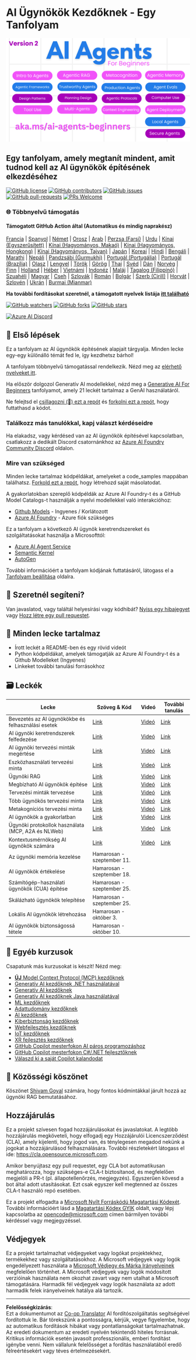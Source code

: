<!--
CO_OP_TRANSLATOR_METADATA:
{
  "original_hash": "9cb9bf18040a36fb1d822b10e92e7c04",
  "translation_date": "2025-09-07T08:04:21+00:00",
  "source_file": "README.md",
  "language_code": "hu"
}
-->
# AI Ügynökök Kezdőknek - Egy Tanfolyam

![Generative AI For Beginners](../../translated_images/repo-thumbnailv2.06f4a48036fde647f6ba4eb19f5651babe59bb30e972748afb349e47725d7601.hu.png)

## Egy tanfolyam, amely megtanít mindent, amit tudnod kell az AI ügynökök építésének elkezdéséhez

[![GitHub license](https://img.shields.io/github/license/microsoft/ai-agents-for-beginners.svg)](https://github.com/microsoft/ai-agents-for-beginners/blob/master/LICENSE?WT.mc_id=academic-105485-koreyst)
[![GitHub contributors](https://img.shields.io/github/contributors/microsoft/ai-agents-for-beginners.svg)](https://GitHub.com/microsoft/ai-agents-for-beginners/graphs/contributors/?WT.mc_id=academic-105485-koreyst)
[![GitHub issues](https://img.shields.io/github/issues/microsoft/ai-agents-for-beginners.svg)](https://GitHub.com/microsoft/ai-agents-for-beginners/issues/?WT.mc_id=academic-105485-koreyst)
[![GitHub pull-requests](https://img.shields.io/github/issues-pr/microsoft/ai-agents-for-beginners.svg)](https://GitHub.com/microsoft/ai-agents-for-beginners/pulls/?WT.mc_id=academic-105485-koreyst)
[![PRs Welcome](https://img.shields.io/badge/PRs-welcome-brightgreen.svg?style=flat-square)](http://makeapullrequest.com?WT.mc_id=academic-105485-koreyst)

### 🌐 Többnyelvű támogatás

#### Támogatott GitHub Action által (Automatikus és mindig naprakész)

[Francia](../fr/README.md) | [Spanyol](../es/README.md) | [Német](../de/README.md) | [Orosz](../ru/README.md) | [Arab](../ar/README.md) | [Perzsa (Farsi)](../fa/README.md) | [Urdu](../ur/README.md) | [Kínai (Egyszerűsített)](../zh/README.md) | [Kínai (Hagyományos, Makaó)](../mo/README.md) | [Kínai (Hagyományos, Hongkong)](../hk/README.md) | [Kínai (Hagyományos, Tajvan)](../tw/README.md) | [Japán](../ja/README.md) | [Koreai](../ko/README.md) | [Hindi](../hi/README.md) | [Bengáli](../bn/README.md) | [Marathi](../mr/README.md) | [Nepáli](../ne/README.md) | [Pandzsábi (Gurmukhi)](../pa/README.md) | [Portugál (Portugália)](../pt/README.md) | [Portugál (Brazília)](../br/README.md) | [Olasz](../it/README.md) | [Lengyel](../pl/README.md) | [Török](../tr/README.md) | [Görög](../el/README.md) | [Thai](../th/README.md) | [Svéd](../sv/README.md) | [Dán](../da/README.md) | [Norvég](../no/README.md) | [Finn](../fi/README.md) | [Holland](../nl/README.md) | [Héber](../he/README.md) | [Vietnámi](../vi/README.md) | [Indonéz](../id/README.md) | [Maláj](../ms/README.md) | [Tagalog (Filippínó)](../tl/README.md) | [Szuahéli](../sw/README.md) | [Magyar](./README.md) | [Cseh](../cs/README.md) | [Szlovák](../sk/README.md) | [Román](../ro/README.md) | [Bolgár](../bg/README.md) | [Szerb (Cirill)](../sr/README.md) | [Horvát](../hr/README.md) | [Szlovén](../sl/README.md) | [Ukrán](../uk/README.md) | [Burmai (Mianmar)](../my/README.md)

**Ha további fordításokat szeretnél, a támogatott nyelvek listája [itt található](https://github.com/Azure/co-op-translator/blob/main/getting_started/supported-languages.md)**

[![GitHub watchers](https://img.shields.io/github/watchers/microsoft/ai-agents-for-beginners.svg?style=social&label=Watch)](https://GitHub.com/microsoft/ai-agents-for-beginners/watchers/?WT.mc_id=academic-105485-koreyst)
[![GitHub forks](https://img.shields.io/github/forks/microsoft/ai-agents-for-beginners.svg?style=social&label=Fork)](https://GitHub.com/microsoft/ai-agents-for-beginners/network/?WT.mc_id=academic-105485-koreyst)
[![GitHub stars](https://img.shields.io/github/stars/microsoft/ai-agents-for-beginners.svg?style=social&label=Star)](https://GitHub.com/microsoft/ai-agents-for-beginners/stargazers/?WT.mc_id=academic-105485-koreyst)

[![Azure AI Discord](https://dcbadge.limes.pink/api/server/kzRShWzttr)](https://discord.gg/kzRShWzttr)

## 🌱 Első lépések

Ez a tanfolyam az AI ügynökök építésének alapjait tárgyalja. Minden lecke egy-egy különálló témát fed le, így kezdhetsz bárhol!

A tanfolyam többnyelvű támogatással rendelkezik. Nézd meg az [elérhető nyelveket itt](../..). 

Ha először dolgozol Generatív AI modellekkel, nézd meg a [Generative AI For Beginners](https://aka.ms/genai-beginners) tanfolyamot, amely 21 leckét tartalmaz a GenAI használatáról.

Ne felejtsd el [csillagozni (🌟) ezt a repót](https://docs.github.com/en/get-started/exploring-projects-on-github/saving-repositories-with-stars?WT.mc_id=academic-105485-koreyst) és [forkolni ezt a repót](https://github.com/microsoft/ai-agents-for-beginners/fork), hogy futtathasd a kódot.

### Találkozz más tanulókkal, kapj választ kérdéseidre

Ha elakadsz, vagy kérdésed van az AI ügynökök építésével kapcsolatban, csatlakozz a dedikált Discord csatornánkhoz az [Azure AI Foundry Community Discord](https://aka.ms/ai-agents/discord) oldalon.

### Mire van szükséged

Minden lecke tartalmaz kódpéldákat, amelyeket a code_samples mappában találhatsz. [Forkold ezt a repót](https://github.com/microsoft/ai-agents-for-beginners/fork), hogy létrehozd saját másolatodat.  

A gyakorlatokban szereplő kódpéldák az Azure AI Foundry-t és a GitHub Model Catalogs-t használják a nyelvi modellekkel való interakcióhoz:

- [Github Models](https://aka.ms/ai-agents-beginners/github-models) - Ingyenes / Korlátozott
- [Azure AI Foundry](https://aka.ms/ai-agents-beginners/ai-foundry) - Azure fiók szükséges

Ez a tanfolyam a következő AI ügynök keretrendszereket és szolgáltatásokat használja a Microsofttól:

- [Azure AI Agent Service](https://aka.ms/ai-agents-beginners/ai-agent-service)
- [Semantic Kernel](https://aka.ms/ai-agents-beginners/semantic-kernel)
- [AutoGen](https://aka.ms/ai-agents/autogen)

További információért a tanfolyam kódjának futtatásáról, látogass el a [Tanfolyam beállítása](./00-course-setup/README.md) oldalra.

## 🙏 Szeretnél segíteni?

Van javaslatod, vagy találtál helyesírási vagy kódhibát? [Nyiss egy hibajegyet](https://github.com/microsoft/ai-agents-for-beginners/issues?WT.mc_id=academic-105485-koreyst) vagy [Hozz létre egy pull requestet](https://github.com/microsoft/ai-agents-for-beginners/pulls?WT.mc_id=academic-105485-koreyst).

## 📂 Minden lecke tartalmaz

- Írott leckét a README-ben és egy rövid videót
- Python kódpéldákat, amelyek támogatják az Azure AI Foundry-t és a Github Modelleket (Ingyenes)
- Linkeket további tanulási forrásokhoz

## 🗃️ Leckék

| **Lecke**                                    | **Szöveg & Kód**                                  | **Videó**                                                  | **További tanulás**                                                                   |
|----------------------------------------------|---------------------------------------------------|------------------------------------------------------------|---------------------------------------------------------------------------------------|
| Bevezetés az AI ügynökökbe és felhasználási esetek | [Link](./01-intro-to-ai-agents/README.md)         | [Videó](https://youtu.be/3zgm60bXmQk?si=z8QygFvYQv-9WtO1)  | [Link](https://aka.ms/ai-agents-beginners/collection?WT.mc_id=academic-105485-koreyst) |
| AI ügynöki keretrendszerek felfedezése       | [Link](./02-explore-agentic-frameworks/README.md) | [Videó](https://youtu.be/ODwF-EZo_O8?si=Vawth4hzVaHv-u0H)  | [Link](https://aka.ms/ai-agents-beginners/collection?WT.mc_id=academic-105485-koreyst) |
| AI ügynöki tervezési minták megértése        | [Link](./03-agentic-design-patterns/README.md)    | [Videó](https://youtu.be/m9lM8qqoOEA?si=BIzHwzstTPL8o9GF)  | [Link](https://aka.ms/ai-agents-beginners/collection?WT.mc_id=academic-105485-koreyst) |
| Eszközhasználati tervezési minta             | [Link](./04-tool-use/README.md)                   | [Videó](https://youtu.be/vieRiPRx-gI?si=2z6O2Xu2cu_Jz46N)  | [Link](https://aka.ms/ai-agents-beginners/collection?WT.mc_id=academic-105485-koreyst) |
| Ügynöki RAG                                  | [Link](./05-agentic-rag/README.md)                | [Videó](https://youtu.be/WcjAARvdL7I?si=gKPWsQpKiIlDH9A3)  | [Link](https://aka.ms/ai-agents-beginners/collection?WT.mc_id=academic-105485-koreyst) |
| Megbízható AI ügynökök építése               | [Link](./06-building-trustworthy-agents/README.md)| [Videó](https://youtu.be/iZKkMEGBCUQ?si=jZjpiMnGFOE9L8OK ) | [Link](https://aka.ms/ai-agents-beginners/collection?WT.mc_id=academic-105485-koreyst) |
| Tervezési minták tervezése                   | [Link](./07-planning-design/README.md)            | [Videó](https://youtu.be/kPfJ2BrBCMY?si=6SC_iv_E5-mzucnC)  | [Link](https://aka.ms/ai-agents-beginners/collection?WT.mc_id=academic-105485-koreyst) |
| Több ügynökös tervezési minta                | [Link](./08-multi-agent/README.md)                | [Videó](https://youtu.be/V6HpE9hZEx0?si=rMgDhEu7wXo2uo6g)  | [Link](https://aka.ms/ai-agents-beginners/collection?WT.mc_id=academic-105485-koreyst) |
| Metakogníciós tervezési minta                | [Link](./09-metacognition/README.md)              | [Videó](https://youtu.be/His9R6gw6Ec?si=8gck6vvdSNCt6OcF)  | [Link](https://aka.ms/ai-agents-beginners/collection?WT.mc_id=academic-105485-koreyst) |
| AI ügynökök a gyakorlatban                   | [Link](./10-ai-agents-production/README.md)       | [Videó](https://youtu.be/l4TP6IyJxmQ?si=31dnhexRo6yLRJDl)  | [Link](https://aka.ms/ai-agents-beginners/collection?WT.mc_id=academic-105485-koreyst) |
| Ügynöki protokollok használata (MCP, A2A és NLWeb) | [Link](./11-agentic-protocols/README.md)          | [Videó](https://youtu.be/X-Dh9R3Opn8)                                 | [Link](https://aka.ms/ai-agents-beginners/collection?WT.mc_id=academic-105485-koreyst) |
| Kontextusmérnökség AI ügynökök számára         | [Link](./12-context-engineering/README.md)         | [Videó](https://youtu.be/F5zqRV7gEag)                                 | [Link](https://aka.ms/ai-agents-beginners/collection?WT.mc_id=academic-105485-koreyst) |
| Az ügynöki memória kezelése                   | Hamarosan - szeptember 11.                         |                                                            |                                                                                        |
| AI ügynökök értékelése                        | Hamarosan - szeptember 18.                         |                                                            |                                                                                        |
| Számítógép-használati ügynökök (CUA) építése   | Hamarosan - szeptember 25.                         |                                                            |                                                                                        |
| Skálázható ügynökök telepítése                | Hamarosan - szeptember 25.                         |                                                            |                                                                                        |
| Lokális AI ügynökök létrehozása               | Hamarosan - október 3.                             |                                                            |                                                                                        |
| AI ügynökök biztonságossá tétele              | Hamarosan - október 10.                            |                                                            |                                                                                        |

## 🎒 Egyéb kurzusok

Csapatunk más kurzusokat is készít! Nézd meg:

- [**ÚJ** Model Context Protocol (MCP) kezdőknek](https://github.com/microsoft/mcp-for-beginners?WT.mc_id=academic-105485-koreyst)
- [Generatív AI kezdőknek .NET használatával](https://github.com/microsoft/Generative-AI-for-beginners-dotnet?WT.mc_id=academic-105485-koreyst)
- [Generatív AI kezdőknek](https://github.com/microsoft/generative-ai-for-beginners?WT.mc_id=academic-105485-koreyst)
- [Generatív AI kezdőknek Java használatával](https://github.com/microsoft/generative-ai-for-beginners-java?WT.mc_id=academic-105485-koreyst)
- [ML kezdőknek](https://aka.ms/ml-beginners?WT.mc_id=academic-105485-koreyst)
- [Adattudomány kezdőknek](https://aka.ms/datascience-beginners?WT.mc_id=academic-105485-koreyst)
- [AI kezdőknek](https://aka.ms/ai-beginners?WT.mc_id=academic-105485-koreyst)
- [Kiberbiztonság kezdőknek](https://github.com/microsoft/Security-101??WT.mc_id=academic-96948-sayoung)
- [Webfejlesztés kezdőknek](https://aka.ms/webdev-beginners?WT.mc_id=academic-105485-koreyst)
- [IoT kezdőknek](https://aka.ms/iot-beginners?WT.mc_id=academic-105485-koreyst)
- [XR fejlesztés kezdőknek](https://github.com/microsoft/xr-development-for-beginners?WT.mc_id=academic-105485-koreyst)
- [GitHub Copilot mesterfokon AI páros programozáshoz](https://aka.ms/GitHubCopilotAI?WT.mc_id=academic-105485-koreyst)
- [GitHub Copilot mesterfokon C#/.NET fejlesztőknek](https://github.com/microsoft/mastering-github-copilot-for-dotnet-csharp-developers?WT.mc_id=academic-105485-koreyst)
- [Válaszd ki a saját Copilot kalandodat](https://github.com/microsoft/CopilotAdventures?WT.mc_id=academic-105485-koreyst)

## 🌟 Közösségi köszönet

Köszönet [Shivam Goyal](https://www.linkedin.com/in/shivam2003/) számára, hogy fontos kódmintákkal járult hozzá az ügynöki RAG bemutatásához. 

## Hozzájárulás

Ez a projekt szívesen fogad hozzájárulásokat és javaslatokat. A legtöbb hozzájárulás megköveteli, hogy elfogadj egy
Hozzájárulói Licencszerződést (CLA), amely kijelenti, hogy jogod van, és ténylegesen megadod nekünk
a jogokat a hozzájárulásod felhasználására. További részletekért látogass el ide: 
<https://cla.opensource.microsoft.com>.

Amikor benyújtasz egy pull requestet, egy CLA bot automatikusan meghatározza, hogy szükséges-e CLA-t biztosítanod, és megfelelően megjelöli a PR-t (pl. állapotellenőrzés, megjegyzés). Egyszerűen kövesd a bot által adott utasításokat. Ezt csak egyszer kell megtenned az összes CLA-t használó repó esetében.

Ez a projekt elfogadta a [Microsoft Nyílt Forráskódú Magatartási Kódexét](https://opensource.microsoft.com/codeofconduct/).
További információért lásd a [Magatartási Kódex GYIK](https://opensource.microsoft.com/codeofconduct/faq/) oldalt, vagy
lépj kapcsolatba az [opencode@microsoft.com](mailto:opencode@microsoft.com) címen bármilyen további kérdéssel vagy megjegyzéssel.

## Védjegyek

Ez a projekt tartalmazhat védjegyeket vagy logókat projektekhez, termékekhez vagy szolgáltatásokhoz. A Microsoft
védjegyek vagy logók engedélyezett használata a [Microsoft Védjegy és Márka Irányelveinek](https://www.microsoft.com/legal/intellectualproperty/trademarks/usage/general) megfelelően történhet.
A Microsoft védjegyek vagy logók módosított verzióinak használata nem okozhat zavart vagy nem utalhat a Microsoft támogatására.
Harmadik fél védjegyek vagy logók használata az adott harmadik felek irányelveinek hatálya alá tartozik.

---

**Felelősségkizárás**:  
Ezt a dokumentumot az [Co-op Translator](https://github.com/Azure/co-op-translator) AI fordítószolgáltatás segítségével fordítottuk le. Bár törekszünk a pontosságra, kérjük, vegye figyelembe, hogy az automatikus fordítások hibákat vagy pontatlanságokat tartalmazhatnak. Az eredeti dokumentum az eredeti nyelvén tekintendő hiteles forrásnak. Kritikus információk esetén javasolt professzionális, emberi fordítást igénybe venni. Nem vállalunk felelősséget a fordítás használatából eredő félreértésekért vagy téves értelmezésekért.